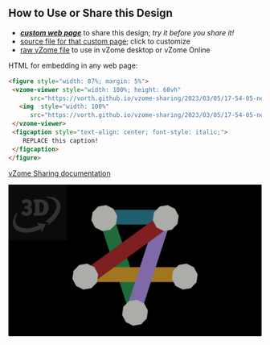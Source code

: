 
## How to Use or Share this Design

 - [***custom web page***][post] to share this design; *try it before you share it!*
 - [source file for that custom page][source]; click to customize
 - [raw vZome file][raw] to use in vZome desktop or vZome Online
 
 HTML for embedding in any web page:
 ```html
<figure style="width: 87%; margin: 5%">
  <vzome-viewer style="width: 100%; height: 60vh"
       src="https://vorth.github.io/vzome-sharing/2023/03/05/17-54-05-new-logo/new-logo.vZome" >
    <img  style="width: 100%"
       src="https://vorth.github.io/vzome-sharing/2023/03/05/17-54-05-new-logo/new-logo.png" >
  </vzome-viewer>
  <figcaption style="text-align: center; font-style: italic;">
     REPLACE this caption!
  </figcaption>
</figure>
 ```

[vZome Sharing documentation](https://vzome.github.io/vzome/sharing.html#how-it-works)

![Image](<new-logo.png>)


[post]: <https://vorth.github.io/vzome-sharing/2023/03/05/new-logo-17-54-05.html>
[source]: <https://github.com/vorth/vzome-sharing/edit/main/_posts/2023-03-05-new-logo-17-54-05.md>
[raw]: <https://raw.githubusercontent.com/vorth/vzome-sharing/main/2023/03/05/17-54-05-new-logo/new-logo.vZome>